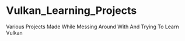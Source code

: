 # Vulkan_Learning_Projects
Various Projects Made While Messing Around With And Trying To Learn Vulkan
